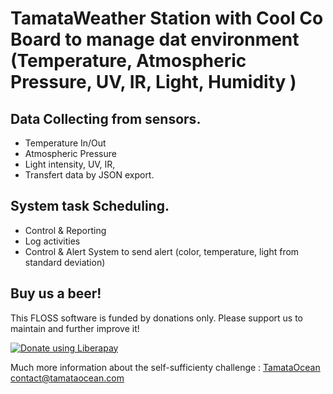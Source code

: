 # TamataWeather Station with Cool Co Board to manage dat environment (Temperature, Atmospheric Pressure, UV, IR, Light, Humidity )
## Data Collecting from sensors.
- Temperature In/Out  
- Atmospheric Pressure  
- Light intensity, UV, IR, 
- Transfert data by JSON export.  

## System task Scheduling.
- Control & Reporting
- Log activities
- Control & Alert System to send alert (color, temperature, light from standard deviation) 

## Buy us a beer!

This FLOSS software is funded by donations only. Please support us to maintain and further improve it!

<a href="https://liberapay.com/TamataOcean/donate"><img alt="Donate using Liberapay" src="https://liberapay.com/assets/widgets/donate.svg"></a>


Much more information about the self-sufficienty challenge : [TamataOcean](http://tamataocean.com)  
[contact@tamataocean.com](mailto:contact@tamataocean.com)
  
